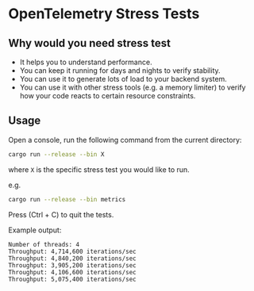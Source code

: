 # OpenTelemetry Stress Tests

## Why would you need stress test

* It helps you to understand performance.
* You can keep it running for days and nights to verify stability.
* You can use it to generate lots of load to your backend system.
* You can use it with other stress tools (e.g. a memory limiter) to verify how
  your code reacts to certain resource constraints.

## Usage

Open a console, run the following command from the current directory:

```sh
cargo run --release --bin X
```

where `X` is the specific stress test you would like to run.

e.g.

```sh
cargo run --release --bin metrics
```

Press (Ctrl + C) to quit the tests.

Example output:

```text
Number of threads: 4
Throughput: 4,714,600 iterations/sec
Throughput: 4,840,200 iterations/sec
Throughput: 3,905,200 iterations/sec
Throughput: 4,106,600 iterations/sec
Throughput: 5,075,400 iterations/sec
```
